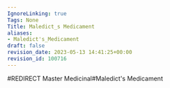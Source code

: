 ```yaml
---
IgnoreLinking: true
Tags: None
Title: Maledict_s Medicament
aliases:
- Maledict's_Medicament
draft: false
revision_date: 2023-05-13 14:41:25+00:00
revision_id: 100716
---
```


#REDIRECT Master Medicinal#Maledict's Medicament